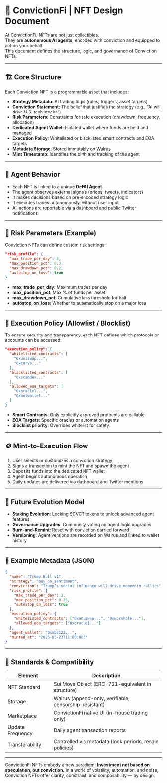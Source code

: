 # 🧬 ConvictionFi | NFT Design Document

At ConvictionFi, NFTs are not just collectibles.  
They are **autonomous AI agents**, encoded with conviction and equipped to act on your behalf.  
This document defines the structure, logic, and governance of Conviction NFTs.

---

## 🏗️ Core Structure

Each Conviction NFT is a programmable asset that includes:

- **Strategy Metadata**: AI trading logic (rules, triggers, asset targets)
- **Conviction Statement**: The belief that justifies the strategy (e.g., “AI will drive U.S. tech stocks”)
- **Risk Parameters**: Constraints for safe execution (drawdown, frequency, allocation)
- **Dedicated Agent Wallet**: Isolated wallet where funds are held and managed
- **Execution Policy**: Whitelisted or blacklisted smart contracts and EOA targets
- **Metadata Storage**: Stored immutably on [Walrus](https://walrus.ai)
- **Mint Timestamp**: Identifies the birth and tracking of the agent

---

## 🧠 Agent Behavior

- Each NFT is linked to a unique **DeFAI Agent**
- The agent observes external signals (prices, tweets, indicators)
- It makes decisions based on pre-encoded strategy logic
- It executes trades autonomously, without user input
- All actions are reportable via a dashboard and public Twitter notifications

---

## 🔐 Risk Parameters (Example)

Conviction NFTs can define custom risk settings:

```json
"risk_profile": {
  "max_trade_per_day": 3,
  "max_position_pct": 0.3,
  "max_drawdown_pct": 0.2,
  "autostop_on_loss": true
}
```

- **max_trade_per_day**: Maximum trades per day
- **max_position_pct**: Max % of funds per asset
- **max_drawdown_pct**: Cumulative loss threshold for halt
- **autostop_on_loss**: Whether to automatically stop on a major loss

---

## 🧾 Execution Policy (Allowlist / Blocklist)

To ensure security and transparency, each NFT defines which protocols or accounts can be accessed:

```json
"execution_policy": {
  "whitelisted_contracts": [
    "0xuniswap...",
    "0xcurve..."
  ],
  "blacklisted_contracts": [
    "0xscamdex..."
  ],
  "allowed_eoa_targets": [
    "0xoracle1...",
    "0xbotwallet..."
  ]
}
```

- **Smart Contracts**: Only explicitly approved protocols are callable
- **EOA Targets**: Specific oracles or automation agents
- **Blocklist priority**: Overrides whitelist for safety

---

## 🪙 Mint-to-Execution Flow

1. User selects or customizes a conviction strategy
2. Signs a transaction to mint the NFT and spawn the agent
3. Deposits funds into the dedicated NFT wallet
4. Agent begins autonomous operation
5. Daily updates are delivered via dashboard and Twitter mentions

---

## 🔄 Future Evolution Model

- **Staking Evolution**: Locking \$CVCT tokens to unlock advanced agent features
- **Governance Upgrades**: Community voting on agent logic upgrades
- **Burn-and-Remint**: Reset with conviction carried forward
- **Versioning**: Agent versions are recorded on Walrus and linked to wallet history

---

## 📁 Example Metadata (JSON)

```json
{
  "name": "Trump Bull v1",
  "strategy": "buy_on_sentiment",
  "conviction": "Trump’s social influence will drive memecoin rallies",
  "risk_profile": {
    "max_trade_per_day": 3,
    "max_position_pct": 0.25,
    "autostop_on_loss": true
  },
  "execution_policy": {
    "whitelisted_contracts": ["0xuniswap...", "0xwormhole..."],
    "allowed_eoa_targets": ["0xoracle1..."]
  },
  "agent_wallet": "0xabc123...",
  "minted_at": "2025-05-23T11:00:00Z"
}
```

---

## 🧱 Standards & Compatibility

| Element          | Description                                             |
| ---------------- | ------------------------------------------------------- |
| NFT Standard     | Sui Move Object (ERC-721-equivalent in structure)       |
| Storage          | Walrus (append-only, verifiable, censorship-resistant)  |
| Marketplace      | ConvictionFi native UI (in-house trading only)          |
| Update Frequency | Daily agent transaction reports                         |
| Transferability  | Controlled via metadata (lock periods, resale policies) |

---

ConvictionFi NFTs embody a new paradigm:
**Investment not based on speculation, but conviction.**
In a world of volatility, automation, and noise,
Conviction NFTs offer clarity, constraint, and composability — by design.
